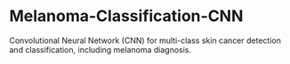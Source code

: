 # Melanoma-Classification-CNN
Convolutional Neural Network (CNN) for multi-class skin cancer detection and classification, including melanoma diagnosis.
